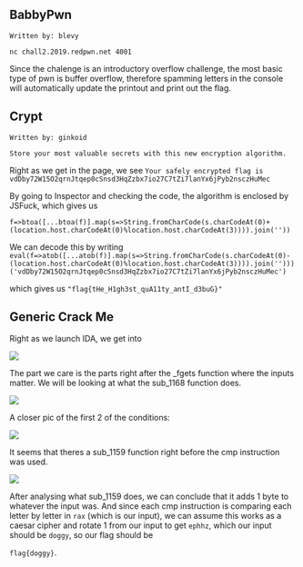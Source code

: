 BabbyPwn
------------------------
```
Written by: blevy

nc chall2.2019.redpwn.net 4001
```

Since the chalenge is an introductory overflow challenge, the most basic type of pwn is buffer overflow, therefore spamming letters in the console will automatically update the printout and print out the flag.

Crypt
------------------
```
Written by: ginkoid

Store your most valuable secrets with this new encryption algorithm.
```

Right as we get in the page, we see
```Your safely encrypted flag is vdDby72W15O2qrnJtqep0cSnsd3HqZzbx7io27C7tZi7lanYx6jPyb2nsczHuMec```

By going to Inspector and checking the code, the algorithm is enclosed by JSFuck, which gives us
```
f=>btoa([...btoa(f)].map(s=>String.fromCharCode(s.charCodeAt(0)+(location.host.charCodeAt(0)%location.host.charCodeAt(3)))).join(''))
```

We can decode this by writing ```eval(f=>atob([...atob(f)].map(s=>String.fromCharCode(s.charCodeAt(0)-(location.host.charCodeAt(0)%location.host.charCodeAt(3)))).join('')))('vdDby72W15O2qrnJtqep0cSnsd3HqZzbx7io27C7tZi7lanYx6jPyb2nsczHuMec')```

which gives us
```"flag{tHe_H1gh3st_quA11ty_antI_d3buG}"```

Generic Crack Me
------------
Right as we launch IDA, we get into 

![](https://github.com/Immobility/CTF-Writeups/blob/master/redpwnCTF-2019/photos/gcm1.png)

The part we care is the parts right after the \_fgets function where the inputs matter. We will be looking at what the sub_1168 function does.

![](https://github.com/Immobility/CTF-Writeups/blob/master/redpwnCTF-2019/photos/gcm2.png)

A closer pic of the first 2 of the conditions:

![](https://github.com/Immobility/CTF-Writeups/blob/master/redpwnCTF-2019/photos/gcm3closerpic.png)

It seems that theres a sub_1159 function right before the cmp instruction was used.

![](https://github.com/Immobility/CTF-Writeups/blob/master/redpwnCTF-2019/photos/gcm4.png)

After analysing what sub_1159 does, we can conclude that it adds 1 byte to whatever the input was. And since each cmp instruction is comparing each letter by letter in ```rax``` (which is our input), we can assume this works as a caesar cipher and rotate 1 from our input to get ```ephhz```, which our input should be ```doggy```, so our flag should be 

```flag{doggy}```.

